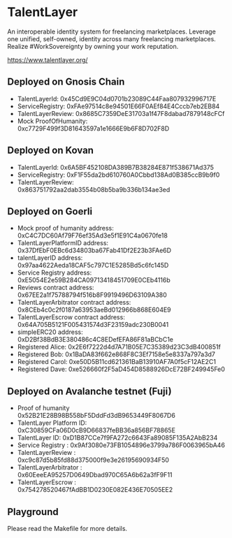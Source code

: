 # TalentLayer

An interoperable identity system for freelancing marketplaces. Leverage one unified, self-owned, identity across many freelancing marketplaces. Realize #WorkSovereignty by owning your work reputation.

https://www.talentlayer.org/

## Deployed on Gnosis Chain

- TalentLayerId: 0x45Cd9E9C04d0701b23089C44Faa807932996717E
- ServiceRegistry: 0xFAe97514c8e94501E66F0AEf84E4Cccb7eb2EB84
- TalentLayerReview: 0x8685C7359DeE31703a1f47F8dabad7879148cFCf
- Mock ProofOfHumanity: 0xc7729F499f3D81643597a1e1666E9b6F8D702F8D

## Deployed on Kovan

- TalentLayerId: 0x6A5BF452108DA389B7B38284E871f538671Ad375
- ServiceRegistry: 0xF1F55da2bd610760A0Cbbd138Ad0B385ccB9b9f0
- TalentLayerReview: 0x863751792aa2dab3554b08b5ba9b336b134ae3ed

## Deployed on Goerli

- Mock proof of humanity address: 0xC4C7DC60Af79F76ef35Ad3e5f1E91C4a0670fe18
- TalentLayerPlatformID address: 0x37DfEbF0EBc6d34803ba67Fab41Df2E23b3FAe6D
- talentLayerID address: 0x97aa4622Aeda18CAF5c797C1E5285Bd5c6fc145D
- Service Registry address: 0xE5054E2e59B284CA09713418451709E0CEb4116b
- Reviews contract address: 0x67EE2a1f75788794f516b8F9919496D63109A380
- TalentLayerArbitrator contract address: 0x8CEb4c0c2f0187a63953aeBd012966b868E604E9
- TalentLayerEscrow contract address: 0x64A705B5121F005431574d3F23159adc230B0041
- simpleERC20 address: 0xD2Bf38BdB3E380486c4C8EDefEFA86F81aBCbC1e
- Registered Alice: 0x2E6f7222d4d7A71B05E7C35389d23C3dB400851f
- Registered Bob: 0x1BaDA83f662e868F8C3Ef7158e5e8337a797a3d7
- Registered Carol: 0xe50D5B11cd621361BaB13910AF7A0f5cF12AE2C1
- Registered Dave: 0xe526660f2F5aD454D8588926DcE72BF249945Fe0

## Deployed on Avalanche testnet (Fuji)

- Proof of humanity 0x52B21E28B98B558bF5DddFd3dB9653449F8067D6
- TalentLayer Platform ID: 0xC30859CFa06D0cB9D66837feBB36a856BF78865E
- TalentLayer ID: 0xD1B87CCe7f9FA272c6643Fa89085F135A2AbB234
- Service Registry : 0x9Af3080e73FB1054896e3799a786F0063965bA46
- TalentLayerReview : 0xc9c87d5b85fd88d375000f9e3e26195690934F50
- TalentLayerArbitrator : 0x60EeeEA95257D0649Dbad970C65A6b62a3fF9F11
- TalentLayerEscrow : 0x754278520467fAdBB1D0230E082E436E70505EE2

## Playground

Please read the Makefile for more details.
